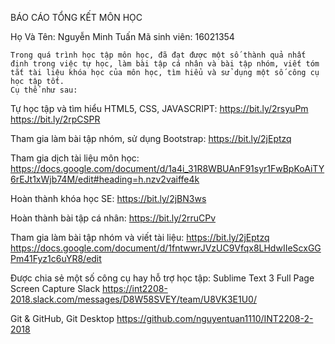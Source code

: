 BÁO CÁO TỔNG KẾT MÔN HỌC

Họ Và Tên: Nguyễn Minh Tuấn
Mã sinh viên: 16021354

	Trong quá trình học tập môn học, đã đạt được một số thành quả nhất định trong việc tự học, làm bài tập cá nhân và bài tập nhóm, viết tóm tắt tài liệu khóa học của môn học, tìm hiểu và sử dụng một số công cụ học tập tốt.
	Cụ thể như sau:
Tự học tập và tìm hiểu HTML5, CSS, JAVASCRIPT:
		https://bit.ly/2rsyuPm
		https://bit.ly/2rpCSPR

Tham gia làm bài tập nhóm, sử dụng Bootstrap:
		https://bit.ly/2jEptzq

Tham gia dịch tài liệu môn học:
https://docs.google.com/document/d/1a4i_31R8WBUAnF91syr1FwBpKoAiTY6rEJt1xWjb74M/edit#heading=h.nzv2vaiffe4k

Hoàn thành khóa học SE:
		https://bit.ly/2jBN3ws

Hoàn thành bài tập cá nhân:
		https://bit.ly/2rruCPv

Tham gia làm bài tập nhóm và viết tài liệu:
	https://bit.ly/2jEptzq
https://docs.google.com/document/d/1fntwwrJVzUC9Vfqx8LHdwIIeScxGGPm41Fyz1c6uYR8/edit

Được chia sẻ một số công cụ hay hỗ trợ học tập:
Sublime Text 3
Full Page Screen Capture
Slack
https://int2208-2018.slack.com/messages/D8W58SVEY/team/U8VK3E1U0/

Git & GitHub, Git Desktop
	https://github.com/nguyentuan1110/INT2208-2-2018
